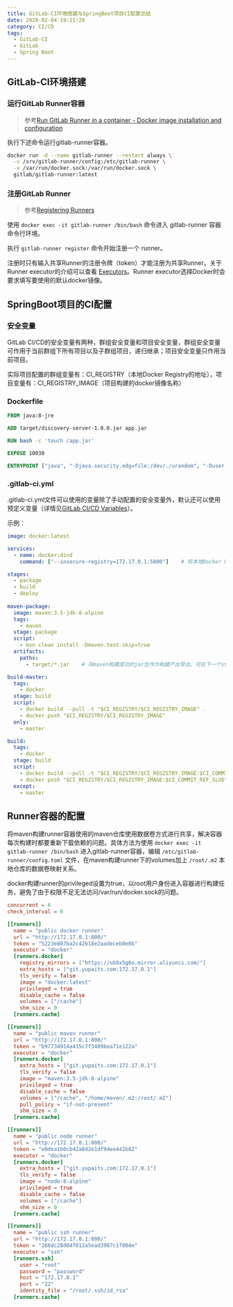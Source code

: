 ```yaml
---
title: GitLab-CI环境搭建与SpringBoot项目CI配置总结
date: 2020-02-04 19:21:28
category: CI/CD
tags:
  - GitLab-CI
  - GitLab
  - Spring Boot
---
```


## GitLab-CI环境搭建

### 运行GitLab Runner容器

> 参考[Run GitLab Runner in a container - Docker image installation and configuration](https://docs.gitlab.com/runner/install/docker.html#docker-image-installation-and-configuration)

执行下述命令运行gitlab-runner容器。

```bash
docker run -d --name gitlab-runner --restart always \
  -v /srv/gitlab-runner/config:/etc/gitlab-runner \
  -v /var/run/docker.sock:/var/run/docker.sock \
  gitlab/gitlab-runner:latest
```

<!--more-->

### 注册GitLab Runner

> 参考[Registering Runners](https://docs.gitlab.com/runner/register/index.html#gnu-linux)

使用 `docker exec -it gitlab-runner /bin/bash` 命令进入 gitlab-runner 容器命令行环境。

执行 `gitlab-runner register` 命令开始注册一个 runner。

注册时只有输入共享Runner的注册令牌（token）才能注册为共享Runner。关于Runner executor的介绍可以查看 [Executors](https://docs.gitlab.com/runner/executors/README.html)。Runner executor选择Docker时会要求填写要使用的默认docker镜像。

## SpringBoot项目的CI配置

### 安全变量

GitLab CI/CD的安全变量有两种，群组安全变量和项目安全变量，群组安全变量可作用于当前群组下所有项目以及子群组项目，递归继承；项目安全变量只作用当前项目。

实际项目配置的群组变量有：CI_REGISTRY（本地Docker Registry的地址），项目变量有：CI_REGISTRY_IMAGE（项目构建的docker镜像名称）

### Dockerfile

```Dockerfile
FROM java:8-jre

ADD target/discovery-server-1.0.0.jar app.jar

RUN bash -c 'touch /app.jar'

EXPOSE 10030

ENTRYPOINT ["java", "-Djava.security.edg=file:/dev/./urandom", "-Duser.timezone=Asia/Shanghai", "-Xmx128m", "-Xms64m", "-jar", "/app.jar"]
```

### .gitlab-ci.yml

.gitlab-ci.yml文件可以使用的变量除了手动配置的安全变量外，默认还可以使用预定义变量（详情见[GitLab CI/CD Variables](https://docs.gitlab.com/ee/ci/variables/)）。

示例：

```Yaml
image: docker:latest

services:
  - name: docker:dind
    command: ["--insecure-registry=172.17.0.1:5000"]    # 将本地Docker Registry私服设置为insecure，避免registry默认需要https才能访问

stages:
  - package
  - build
  - deploy
  
maven-package:
  image: maven:3.5-jdk-8-alpine
  tags:
    - maven
  stage: package
  script:
    - mvn clean install -Dmaven.test.skip=true
  artifacts:
    paths:
      - target/*.jar    # 将maven构建成功的jar包作为构建产出导出，可在下一个stage的任务中使用

build-master:
  tags:
    - docker
  stage: build
  script:
    - docker build --pull -t "$CI_REGISTRY/$CI_REGISTRY_IMAGE" .
    - docker push "$CI_REGISTRY/$CI_REGISTRY_IMAGE"
  only:
    - master

build:
  tags:
    - docker
  stage: build
  script:
    - docker build --pull -t "$CI_REGISTRY/$CI_REGISTRY_IMAGE:$CI_COMMIT_REF_SLUG" .
    - docker push "$CI_REGISTRY/$CI_REGISTRY_IMAGE:$CI_COMMIT_REF_SLUG"
  except:
    - master
```

## Runner容器的配置

将maven构建runner容器使用的maven仓库使用数据卷方式进行共享，解决容器每次构建时都要重新下载依赖的问题。具体方法为使用 `docker exec -it gitlab-runner /bin/bash` 进入gitlab-runner容器，编辑 `/etc/gitlab-runner/config.toml` 文件，在maven构建runner下的volumes加上 `/root/.m2` 本地仓库的数据卷映射关系。

docker构建runner的privileged设置为true，以root用户身份进入容器进行构建任务，避免了由于权限不足无法访问/var/run/docker.sock的问题。

```conf
concurrent = 6
check_interval = 0

[[runners]]
  name = "public docker runner"
  url = "http://172.17.0.1:800/"
  token = "5223e807ba2c42b18e2aadeceb0e0b"
  executor = "docker"
  [runners.docker]
    registry_mirrors = ["https://ub9x5g6o.mirror.aliyuncs.com/"]
    extra_hosts = ["git.yupaits.com:172.17.0.1"]
    tls_verify = false
    image = "docker:latest"
    privileged = true
    disable_cache = false
    volumes = ["/cache"]
    shm_size = 0
  [runners.cache]

[[runners]]
  name = "public maven runner"
  url = "http://172.17.0.1:800/"
  token = "b97734914a435c7f3409bea71e122a"
  executor = "docker"
  [runners.docker]
    extra_hosts = ["git.yupaits.com:172.17.0.1"]
    tls_verify = false
    image = "maven:3.5-jdk-8-alpine"
    privileged = true
    disable_cache = false
    volumes = ["/cache", "/home/maven/.m2:/root/.m2"]
    pull_policy = "if-not-present"
    shm_size = 0
  [runners.cache]

[[runners]]
  name = "public node runner"
  url = "http://172.17.0.1:800/"
  token = "e0dea1b0cb42a8d2e1df94ee442b82"
  executor = "docker"
  [runners.docker]
    extra_hosts = ["git.yupaits.com:172.17.0.1"]
    tls_verify = false
    image = "node:8-alpine"
    privileged = true
    disable_cache = false
    volumes = ["/cache"]
    shm_size = 0
  [runners.cache]

[[runners]]
  name = "public ssh runner"
  url = "http://172.17.0.1:800/"
  token = "266dc28d04f012a5ead3987c1f004e"
  executor = "ssh"
  [runners.ssh]
    user = "root"
    password = "password"
    host = "172.17.0.1"
    port = "22"
    identity_file = "/root/.ssh/id_rsa"
  [runners.cache]
```